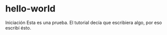 # hello-world
Iniciación
Esta es una prueba. El tutorial decía que escribiera algo, por eso escribí ésto.
